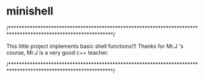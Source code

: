 minishell
=========
/***************************************************************************************************************/

This little project implements basic shell functions!!! Thanks for Mr.J 's course, Mr.J is a very good c++ teacher.

/***************************************************************************************************************/
